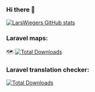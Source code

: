 ### Hi there 👋

[![LarsWiegers GitHub stats](https://github-readme-stats.vercel.app/api?username=larswiegers)](https://github.com/anuraghazra/github-readme-stats)

### Laravel maps:
🗺 [![Total Downloads](https://img.shields.io/packagist/dt/larswiegers/laravel-maps.svg?style=flat-square)](https://packagist.org/packages/larswiegers/laravel-maps)

### Laravel translation checker:
[![Total Downloads](https://img.shields.io/packagist/dt/larswiegers/laravel-translations-checker.svg?style=flat-square)](https://packagist.org/packages/larswiegers/laravel-translations-checker)
